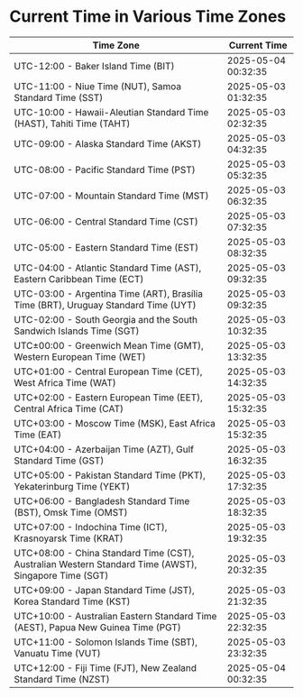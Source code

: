 # Current Time in Various Time Zones

| Time Zone | Current Time |
|-----------|--------------|
| UTC-12:00 - Baker Island Time (BIT) | 2025-05-04 00:32:35 |
| UTC-11:00 - Niue Time (NUT), Samoa Standard Time (SST) | 2025-05-03 01:32:35 |
| UTC-10:00 - Hawaii-Aleutian Standard Time (HAST), Tahiti Time (TAHT) | 2025-05-03 02:32:35 |
| UTC-09:00 - Alaska Standard Time (AKST) | 2025-05-03 04:32:35 |
| UTC-08:00 - Pacific Standard Time (PST) | 2025-05-03 05:32:35 |
| UTC-07:00 - Mountain Standard Time (MST) | 2025-05-03 06:32:35 |
| UTC-06:00 - Central Standard Time (CST) | 2025-05-03 07:32:35 |
| UTC-05:00 - Eastern Standard Time (EST) | 2025-05-03 08:32:35 |
| UTC-04:00 - Atlantic Standard Time (AST), Eastern Caribbean Time (ECT) | 2025-05-03 09:32:35 |
| UTC-03:00 - Argentina Time (ART), Brasília Time (BRT), Uruguay Standard Time (UYT) | 2025-05-03 09:32:35 |
| UTC-02:00 - South Georgia and the South Sandwich Islands Time (SGT) | 2025-05-03 10:32:35 |
| UTC±00:00 - Greenwich Mean Time (GMT), Western European Time (WET) | 2025-05-03 13:32:35 |
| UTC+01:00 - Central European Time (CET), West Africa Time (WAT) | 2025-05-03 14:32:35 |
| UTC+02:00 - Eastern European Time (EET), Central Africa Time (CAT) | 2025-05-03 15:32:35 |
| UTC+03:00 - Moscow Time (MSK), East Africa Time (EAT) | 2025-05-03 15:32:35 |
| UTC+04:00 - Azerbaijan Time (AZT), Gulf Standard Time (GST) | 2025-05-03 16:32:35 |
| UTC+05:00 - Pakistan Standard Time (PKT), Yekaterinburg Time (YEKT) | 2025-05-03 17:32:35 |
| UTC+06:00 - Bangladesh Standard Time (BST), Omsk Time (OMST) | 2025-05-03 18:32:35 |
| UTC+07:00 - Indochina Time (ICT), Krasnoyarsk Time (KRAT) | 2025-05-03 19:32:35 |
| UTC+08:00 - China Standard Time (CST), Australian Western Standard Time (AWST), Singapore Time (SGT) | 2025-05-03 20:32:35 |
| UTC+09:00 - Japan Standard Time (JST), Korea Standard Time (KST) | 2025-05-03 21:32:35 |
| UTC+10:00 - Australian Eastern Standard Time (AEST), Papua New Guinea Time (PGT) | 2025-05-03 22:32:35 |
| UTC+11:00 - Solomon Islands Time (SBT), Vanuatu Time (VUT) | 2025-05-03 23:32:35 |
| UTC+12:00 - Fiji Time (FJT), New Zealand Standard Time (NZST) | 2025-05-04 00:32:35 |
